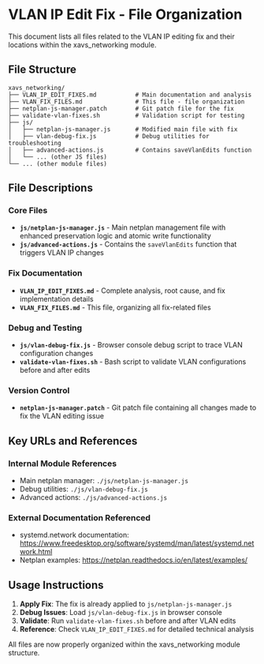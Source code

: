 # VLAN IP Edit Fix - File Organization

This document lists all files related to the VLAN IP editing fix and their locations within the xavs_networking module.

## File Structure

```
xavs_networking/
├── VLAN_IP_EDIT_FIXES.md           # Main documentation and analysis
├── VLAN_FIX_FILES.md               # This file - file organization
├── netplan-js-manager.patch        # Git patch file for the fix
├── validate-vlan-fixes.sh          # Validation script for testing
├── js/
│   ├── netplan-js-manager.js       # Modified main file with fix
│   ├── vlan-debug-fix.js           # Debug utilities for troubleshooting
│   ├── advanced-actions.js         # Contains saveVlanEdits function
│   └── ... (other JS files)
└── ... (other module files)
```

## File Descriptions

### Core Files
- **`js/netplan-js-manager.js`** - Main netplan management file with enhanced preservation logic and atomic write functionality
- **`js/advanced-actions.js`** - Contains the `saveVlanEdits` function that triggers VLAN IP changes

### Fix Documentation
- **`VLAN_IP_EDIT_FIXES.md`** - Complete analysis, root cause, and fix implementation details
- **`VLAN_FIX_FILES.md`** - This file, organizing all fix-related files

### Debug and Testing
- **`js/vlan-debug-fix.js`** - Browser console debug script to trace VLAN configuration changes
- **`validate-vlan-fixes.sh`** - Bash script to validate VLAN configurations before and after edits

### Version Control
- **`netplan-js-manager.patch`** - Git patch file containing all changes made to fix the VLAN editing issue

## Key URLs and References

### Internal Module References
- Main netplan manager: `./js/netplan-js-manager.js`
- Debug utilities: `./js/vlan-debug-fix.js` 
- Advanced actions: `./js/advanced-actions.js`

### External Documentation Referenced
- systemd.network documentation: https://www.freedesktop.org/software/systemd/man/latest/systemd.network.html
- Netplan examples: https://netplan.readthedocs.io/en/latest/examples/

## Usage Instructions

1. **Apply Fix**: The fix is already applied to `js/netplan-js-manager.js`
2. **Debug Issues**: Load `js/vlan-debug-fix.js` in browser console
3. **Validate**: Run `validate-vlan-fixes.sh` before and after VLAN edits
4. **Reference**: Check `VLAN_IP_EDIT_FIXES.md` for detailed technical analysis

All files are now properly organized within the xavs_networking module structure.
